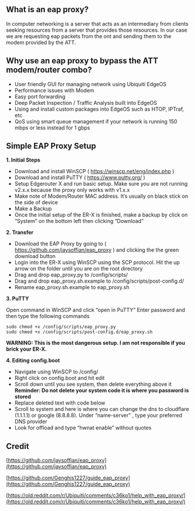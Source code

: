 ## What is an eap proxy?

In computer networking is a server that acts as an intermediary from clients seeking resources from a server that provides those resources. In our case we are requesting eap packets from the ont and sending them to the modem provided by the ATT.

## Why use an eap proxy to bypass the ATT modem/router combo?

- User friendly GUI for managing network using Ubiquiti EdgeOS
- Performance issues with Modem
- Easy port forwarding 
- Deep Packet Inspection / Traffic Analysis built into EdgeOS
- Using and install custom packages into EdgeOS such as HTOP, IPTraf, etc
- QoS using smart queue management if your network is running 150 mbps or less instead for 1 gbps

## Simple EAP Proxy Setup

 **1. Initial Steps**

- Download and install WinSCP ( https://winscp.net/eng/index.php )
- Download and install PuTTY ( https://www.putty.org/ )
- Setup Edgerouter X and run basic setup. Make sure you are not running v2.x.x because the proxy only works with v1.x.x
- Make note of Modem/Router MAC address. It’s usually on black stick on the side of device
- Make a Backup
- Once the initial setup of the ER-X is finished, make a backup by click on “System” on the bottom left then clicking “Download”

**2. Transfer**

- Download the EAP Proxy by going to ( https://github.com/jaysoffian/eap_proxy ) and clicking the the green download button
- Login into the ER-X using WinSCP using the SCP protocol. Hit the up arrow on the folder until you are on the root directory
- Drag and drop eap_proxy.py to /config/scripts/
- Drag and drop eap_proxy.sh.example to /config/scripts/post-config.d/
- Rename eap_proxy.sh.example to eap_proxy.sh

 **3. PuTTY**

Open command in WinSCP and click “open in PuTTY”
Enter password and then type the following commands

    sudo chmod +x /config/scripts/eap_proxy.py
    sudo chmod +x /config/scripts/post-config.d/eap_proxy.sh

**WARNING: This is the most dangerous setup. I am not responsible if you brick your ER-X.**

 **4. Editing config.boot**

- Navigate using WinSCP to /config/
- Right click on config.boot and hit edit
- Scroll down until you see system, then delete everything above it
**Reminder: Do not delete your system code it is where you password is stored**
- Replace deleted text with code below
- Scroll to system and here is where you can change the dns to cloudflare (1.1.1.1) or google (8.8.8.8). Under “name-server” , type your preferred DNS provider
- Look for offload and type “hwnat enable” without quotes

## Credit

[https://github.com/jaysoffian/eap_proxy](https://github.com/jaysoffian/eap_proxy)

[https://github.com/Genghis1227/guide_eap_proxy](https://github.com/Genghis1227/guide_eap_proxy)

[https://old.reddit.com/r/Ubiquiti/comments/c36ko1/help_with_eap_proxy/](https://old.reddit.com/r/Ubiquiti/comments/c36ko1/help_with_eap_proxy/)
